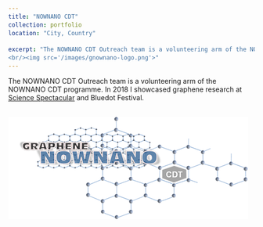 ```yaml
---
title: "NOWNANO CDT"
collection: portfolio
location: "City, Country"

excerpt: "The NOWNANO CDT Outreach team is a volunteering arm of the NOWNANO CDT programme. In 2018 I showcased graphene research at Science Spectacular and Bluedot Festival.
<br/><img src='/images/gnownano-logo.png'>"
---
```



The NOWNANO CDT Outreach team is a volunteering arm of the NOWNANO CDT programme. In 2018 I showcased graphene research at [Science Spectacular]( www.engagement.manchester.ac.uk/highlights/manchester_science_festival/science_spectacular/) and Bluedot Festival.


<br/><img src='/images/gnownano-logo.png'>

